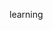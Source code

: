 <!DOCTYPE html>
<html>
  <head>
    <title>Prx98</title>
    <meta name="author" content="Prakhar Singh"/>
    <link rel="shortcut icon" href="https://cdnjs.cloudflare.com/ajax/libs/font-awesome/4.7.0/css/font-awesome.min.css"/>
  </head>
  <body>
    <p> learning </p>
  </body>
  </html>
